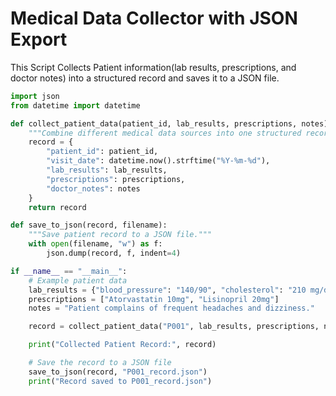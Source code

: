 #     Medical Data Collector with JSON Export
This Script Collects Patient information(lab results, prescriptions, and doctor notes) into a structured record and saves it to a JSON file.


``` python
import json
from datetime import datetime

def collect_patient_data(patient_id, lab_results, prescriptions, notes):
    """Combine different medical data sources into one structured record."""
    record = {
        "patient_id": patient_id,
        "visit_date": datetime.now().strftime("%Y-%m-%d"),
        "lab_results": lab_results,
        "prescriptions": prescriptions,
        "doctor_notes": notes
    }
    return record

def save_to_json(record, filename):
    """Save patient record to a JSON file."""
    with open(filename, "w") as f:
        json.dump(record, f, indent=4)

if __name__ == "__main__":
    # Example patient data
    lab_results = {"blood_pressure": "140/90", "cholesterol": "210 mg/dL"}
    prescriptions = ["Atorvastatin 10mg", "Lisinopril 20mg"]
    notes = "Patient complains of frequent headaches and dizziness."

    record = collect_patient_data("P001", lab_results, prescriptions, notes)

    print("Collected Patient Record:", record)

    # Save the record to a JSON file
    save_to_json(record, "P001_record.json")
    print("Record saved to P001_record.json")

